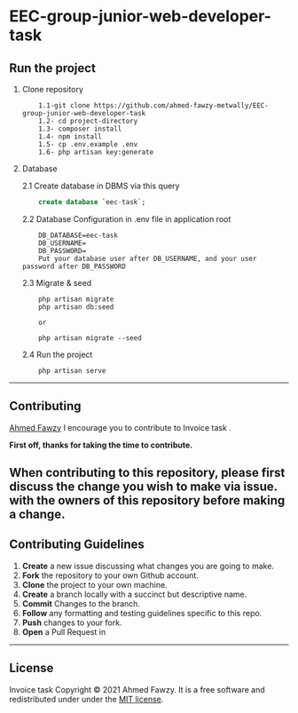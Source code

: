 # EEC-group-junior-web-developer-task

## Run the project
1. Clone repository

    ```
        1.1-git clone https://github.com/ahmed-fawzy-metwally/EEC-group-junior-web-developer-task
        1.2- cd project-directory 
        1.3- composer install
        1.4- npm install
        1.5- cp .env.example .env
        1.6- php artisan key:generate
    ```
2. Database 
    
    2.1 Create database in DBMS via this query
    ``` sql
        create database `eec-task`;
    ```
    2.2 Database Configuration in .env file in application root
    ``` 
        DB_DATABASE=eec-task
        DB_USERNAME=
        DB_PASSWORD=
        Put your database user after DB_USERNAME, and your user password after DB_PASSWORD
    ```
    2.3 Migrate & seed
    ``` 
        php artisan migrate
        php artisan db:seed
        
        or
        
        php artisan migrate --seed
    ```
    2.4 Run the project
    ```
        php artisan serve
    ```


---
## Contributing

[Ahmed Fawzy](https://github.com/ahmed-fawzy-metwally)
I encourage you to contribute to Invoice task . 

**First off, thanks for taking the time to contribute.**

When contributing to this repository, please first discuss the change you wish to make via issue. 
with the owners of this repository before making a change.
---
## Contributing Guidelines

1. **Create** a new issue discussing what changes you are going to make.
2. **Fork** the repository to your own Github account.
3. **Clone** the project to your own machine.
4. **Create** a branch locally with a succinct but descriptive name.
5. **Commit** Changes to the branch.
6. **Follow** any formatting and testing guidelines specific to this repo.
7. **Push** changes to your fork.
8. **Open** a Pull Request in 
---
## License

 Invoice task Copyright © 2021 Ahmed Fawzy. It is a free software and redistributed under under the [MIT license](https://opensource.org/licenses/MIT).

